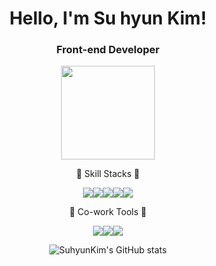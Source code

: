 <div align="center">

# Hello, I'm Su hyun Kim!
### Front-end Developer

 <img src="https://user-images.githubusercontent.com/118322531/235879698-9a5c0cd1-fea3-4b49-a631-49eb31fb6bfe.png"  width="150" height="150">



🌟 Skill Stacks 🌟 
 
<img src="https://img.shields.io/badge/HTML-E34F26?style=for-the-badge&logo=HTML&logoColor=black"><img src="https://img.shields.io/badge/CSS-1572B6?style=for-the-badge&logo=CSS&logoColor=black"><img src="https://img.shields.io/badge/javascript-F7DF1E?style=for-the-badge&logo=javascript&logoColor=black"><img src="https://img.shields.io/badge/React-61DAFB?style=for-the-badge&logo=react&logoColor=black"><img src="https://img.shields.io/badge/styledcomponents-DB7093?style=for-the-badge&logo=styledcomponents&logoColor=black">



🌟 Co-work Tools 🌟

<img src="https://img.shields.io/badge/GitHub-181717?style=for-the-badge&logo=GitHub&logoColor=black"><img src="https://img.shields.io/badge/Figma-F24E1E?style=for-the-badge&logo=Figma&logoColor=black"><img src="https://img.shields.io/badge/Slack-4A154B?style=for-the-badge&logo=Slack&logoColor=black">


![SuhyunKim's GitHub stats](https://github-readme-stats.vercel.app/api?username=laralina&show_icons=true&theme=dracula)


</div>
